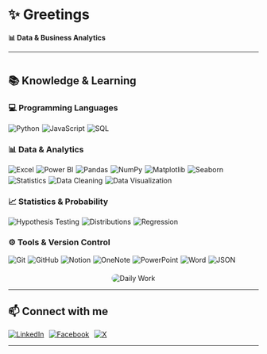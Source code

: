 # ✨ Greetings
**📊 Data & Business Analytics**

---

<div style="display: flex; flex-wrap: wrap; align-items: flex-start; gap: 20px;">

  <!-- Left Column (Badges & Skills) -->
  <div style="flex: 1 1 300px; min-width: 300px;">

  ## 📚 Knowledge & Learning

  <!-- Programming Languages -->
  ### 💻 Programming Languages
  <div style="display: flex; flex-wrap: wrap; gap: 5px;">
    <img src="https://img.shields.io/badge/-Python-000?&logo=Python" alt="Python"/>
    <img src="https://img.shields.io/badge/-JavaScript-000?&logo=JavaScript" alt="JavaScript"/>
    <img src="https://img.shields.io/badge/-SQL-000?&logo=MySQL" alt="SQL"/>
  </div>

  <!-- Data & Analytics -->
  ### 📊 Data & Analytics
  <div style="display: flex; flex-wrap: wrap; gap: 5px;">
    <img src="https://img.shields.io/badge/-Excel-000?&logo=microsoft-excel" alt="Excel"/>
    <img src="https://img.shields.io/badge/-Power%20BI-000?&logo=Power-BI&logoColor=F2C811" alt="Power BI"/>
    <img src="https://img.shields.io/badge/-Pandas-000?&logo=pandas" alt="Pandas"/>
    <img src="https://img.shields.io/badge/-NumPy-000?&logo=numpy" alt="NumPy"/>
    <img src="https://img.shields.io/badge/-Matplotlib-000?&logo=plotly" alt="Matplotlib"/>
    <img src="https://img.shields.io/badge/-Seaborn-000?&logo=seaborn&logoColor=4EABCF" alt="Seaborn"/>
    <img src="https://img.shields.io/badge/-Statistics-000?&logo=google-analytics&logoColor=white" alt="Statistics"/>
    <img src="https://img.shields.io/badge/-Data%20Cleaning-000?&logo=databricks" alt="Data Cleaning"/>
    <img src="https://img.shields.io/badge/-Data%20Visualization-000?&logo=tableau" alt="Data Visualization"/>
  </div>

  <!-- Statistics & Probability -->
  ### 📈 Statistics & Probability
  <div style="display: flex; flex-wrap: wrap; gap: 5px;">
    <img src="https://img.shields.io/badge/-Hypothesis%20Testing-000?&logo=google-analytics" alt="Hypothesis Testing"/>
    <img src="https://img.shields.io/badge/-Distributions-000?&logo=google-analytics" alt="Distributions"/>
    <img src="https://img.shields.io/badge/-Regression-000?&logo=google-analytics" alt="Regression"/>
  </div>

  <!-- Tools & Version Control -->
  ### ⚙️ Tools & Version Control
  <div style="display: flex; flex-wrap: wrap; gap: 5px;">
    <img src="https://img.shields.io/badge/-Git-000?&logo=Git" alt="Git"/>
    <img src="https://img.shields.io/badge/-GitHub-000?&logo=GitHub" alt="GitHub"/>
    <img src="https://img.shields.io/badge/-Notion-000?&logo=Notion&logoColor=white" alt="Notion"/>
    <img src="https://img.shields.io/badge/-OneNote-000?&logo=microsoftonenote&logoColor=purple" alt="OneNote"/>
    <img src="https://img.shields.io/badge/-PowerPoint-000?&logo=microsoftpowerpoint&logoColor=orange" alt="PowerPoint"/>
    <img src="https://img.shields.io/badge/-Word-000?&logo=microsoftword&logoColor=blue" alt="Word"/>
    <img src="https://img.shields.io/badge/-JSON-000?&logo=JSON" alt="JSON"/>
  </div>

  </div>

  <!-- Right Column (GIF) -->
  <div style="flex: 1 1 300px; min-width: 300px; text-align: center;">
    <img src="https://i.imgur.com/uhZdH9C.gif" alt="Daily Work" style="max-width: 100%; height: auto; border-radius: 10px;" />
  </div>

</div>

---

## 📫 Connect with me
<div style="display: flex; flex-wrap: wrap; gap: 10px;">
  <a href="https://www.linkedin.com/in/hasibulhasankhan/">
    <img src="https://img.shields.io/badge/-LinkedIn-000?&logo=LinkedIn&logoColor=0A66C2" alt="LinkedIn"/>
  </a>
  <a href="https://www.facebook.com/hasibulhasankhan2/">
    <img src="https://img.shields.io/badge/-Facebook-000?&logo=Facebook&logoColor=1877F2" alt="Facebook"/>
  </a>
  <a href="https://x.com/Hasib2277">
    <img src="https://img.shields.io/badge/-X-000?&logo=X&logoColor=white" alt="X"/>
  </a>
</div>

---
